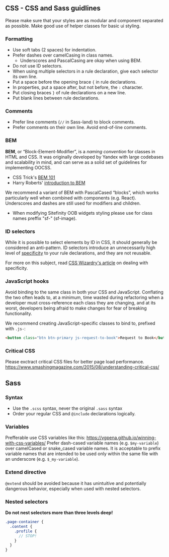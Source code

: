 ## CSS - CSS and Sass guidlines

Please make sure that your styles are as modular and component separated as possible. Make good use of helper classes for basic ui styling.

### Formatting

* Use soft tabs (2 spaces) for indentation.
* Prefer dashes over camelCasing in class names.
  - Underscores and PascalCasing are okay when using BEM.
* Do not use ID selectors.
* When using multiple selectors in a rule declaration, give each selector its own line.
* Put a space before the opening brace `{` in rule declarations.
* In properties, put a space after, but not before, the `:` character.
* Put closing braces `}` of rule declarations on a new line.
* Put blank lines between rule declarations.

### Comments

* Prefer line comments (`//` in Sass-land) to block comments.
* Prefer comments on their own line. Avoid end-of-line comments.

### BEM

**BEM**, or “Block-Element-Modifier”, is a _naming convention_ for classes in HTML and CSS. It was originally developed by Yandex with large codebases and scalability in mind, and can serve as a solid set of guidelines for implementing OOCSS.

  * CSS Trick's [BEM 101](https://css-tricks.com/bem-101/)
  * Harry Roberts' [introduction to BEM](http://csswizardry.com/2013/01/mindbemding-getting-your-head-round-bem-syntax/)

We recommend a variant of BEM with PascalCased “blocks”, which works particularly well when combined with components (e.g. React). Underscores and dashes are still used for modifiers and children.

* When modifying Sitefinity OOB widgets styling please use for class names preffix "sf-" (sf-image).

### ID selectors

While it is possible to select elements by ID in CSS, it should generally be considered an anti-pattern. ID selectors introduce an unnecessarily high level of [specificity](https://developer.mozilla.org/en-US/docs/Web/CSS/Specificity) to your rule declarations, and they are not reusable.

For more on this subject, read [CSS Wizardry's article](http://csswizardry.com/2014/07/hacks-for-dealing-with-specificity/) on dealing with specificity.

### JavaScript hooks

Avoid binding to the same class in both your CSS and JavaScript. Conflating the two often leads to, at a minimum, time wasted during refactoring when a developer must cross-reference each class they are changing, and at its worst, developers being afraid to make changes for fear of breaking functionality.

We recommend creating JavaScript-specific classes to bind to, prefixed with `.js-`:

```html
<button class="btn btn-primary js-request-to-book">Request to Book</button>
```

### Critical CSS
Please exctract critical CSS files for better page load performance.
https://www.smashingmagazine.com/2015/08/understanding-critical-css/

## Sass

### Syntax

* Use the `.scss` syntax, never the original `.sass` syntax
* Order your regular CSS and `@include` declarations logically.


### Variables

Prefferable use CSS variables like this: https://vgpena.github.io/winning-with-css-variables/
Prefer dash-cased variable names (e.g. `$my-variable`) over camelCased or snake_cased variable names. It is acceptable to prefix variable names that are intended to be used only within the same file with an underscore (e.g. `$_my-variable`).

### Extend directive

`@extend` should be avoided because it has unintuitive and potentially dangerous behavior, especially when used with nested selectors.


### Nested selectors

**Do not nest selectors more than three levels deep!**

```scss
.page-container {
  .content {
    .profile {
      // STOP!
    }
  }
}
```